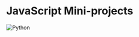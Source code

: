# JavaScript Mini-projects
<div align="center>

![Visual Studio Code](https://img.shields.io/badge/Visual%20Studio%20Code-0078d7.svg?style=for-the-badge&logo=visual-studio-code&logoColor=white)
![Python](https://img.shields.io/badge/JavaScript-F7DF1E.svg?style=for-the-badge&logo=JavaScript&logoColor=black)

</div>
